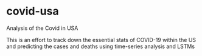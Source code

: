 # covid-usa
Analysis of the Covid in USA 

This is an effort to track down the essential stats of COVID-19 within the US and predicting the cases and deaths using time-series analysis and LSTMs